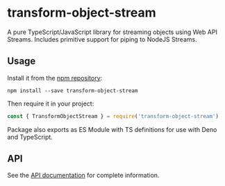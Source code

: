 # transform-object-stream

A pure TypeScript/JavaScript library for streaming objects using Web API Streams. Includes primitive support for piping to NodeJS Streams.

## Usage

Install it from the [npm repository](https://www.npmjs.com/package/transform-object-stream):

```console
npm install --save transform-object-stream
```

Then require it in your project:

```js
const { TransformObjectStream } = require('transform-object-stream')
```

Package also exports as ES Module with TS definitions for use with Deno and TypeScript.

## API

See the [API documentation](https://ahuggins-nhs.github.io/transform-object-stream/globals.html) for complete information.

